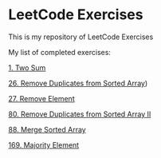 # LeetCode Exercises

This is my repository of LeetCode Exercises

My list of completed exercises:

 [1. Two Sum](https://leetcode.com/problems/two-sum/)
 
 [26. Remove Duplicates from Sorted Array](https://leetcode.com/problems/remove-duplicates-from-sorted-array/))

 [27. Remove Element](https://leetcode.com/problems/remove-element/)

 [80. Remove Duplicates from Sorted Array II](https://leetcode.com/problems/remove-duplicates-from-sorted-array-ii/)

 [88. Merge Sorted Array](https://leetcode.com/problems/merge-sorted-array/)

 [169. Majority Element](https://leetcode.com/problems/majority-element/)

